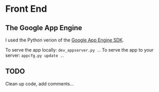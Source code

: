 # Front End

## The Google App Engine

I used the Python verion of the [Google App Engine SDK](https://cloud.google.com/appengine/docs).

To serve the app locally: `dev_appserver.py .`.
To serve the app to your server: `appcfg.py update .`.

## TODO

Clean up code, add comments...
